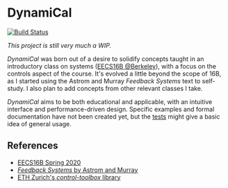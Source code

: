 # DynamiCal

[![Build Status](https://travis-ci.com/tedklin/dynamical.svg?token=EQ1yVHxTi52hGw7TPsW5&branch=master)](https://travis-ci.com/tedklin/dynamical)

*This project is still very much a WIP.*

*DynamiCal* was born out of a desire to solidify concepts taught in an introductory class on systems ([EECS16B @Berkeley](https://inst.eecs.berkeley.edu/~ee16b/sp20/)), with a focus on the controls aspect of the course. It's evolved a little beyond the scope of 16B, as I started using the Astrom and Murray *Feedback Systems* text to self-study. I also plan to add concepts from other relevant classes I take.

*DynamiCal* aims to be both educational and applicable, with an intuitive interface and performance-driven design. Specific examples and formal documentation have not been created yet, but the [tests](https://github.com/tedklin/dynamical/tree/master/tests) might give a basic idea of general usage.


## References

- [EECS16B Spring 2020](https://inst.eecs.berkeley.edu/~ee16b/sp20/)
- [*Feedback Systems* by Astrom and Murray](http://www.cds.caltech.edu/~murray/amwiki/index.php?title=Main_Page)
- [ETH Zurich's *control-toolbox* library](https://github.com/ethz-adrl/control-toolbox)
